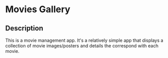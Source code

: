 # Movies Gallery


## Description

This is a movie management app. It's a relatively simple app that displays a collection of movie images/posters and details the correspond with each movie. 


